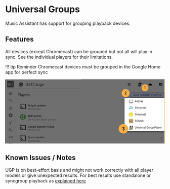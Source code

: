 # Universal Groups

Music Assistant has support for grouping playback devices. 

## Features

All devices (except Chromecast) can be grouped but not all will play in sync. See the individual players for their limitations.

!!! tip
    Reminder Chromecast devices must be grouped in the Google Home app for perfect sync

![image](../assets/screenshots/universal-group.png)

## Known Issues / Notes

UGP is on best-effort basis and might not work correctly with all player models or give unexpected results. For best results use standalone or syncgroup playback as [explained here](../ui.md/#grouping-players)

